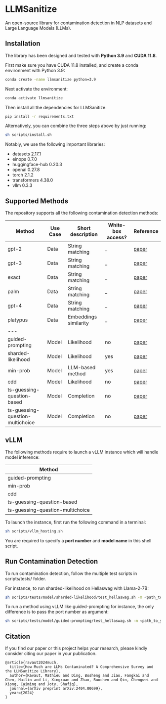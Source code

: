 # LLMSanitize
An open-source library for contamination detection in NLP datasets and Large Language Models (LLMs).  

## Installation
The library has been designed and tested with **Python 3.9** and **CUDA 11.8**.  

First make sure you have CUDA 11.8 installed, and create a conda environment with Python 3.9: 
```bash
conda create -name llmsanitize python=3.9
```

Next activate the environment:
```bash
conda activate llmsanitize
```

Then install all the dependencies for LLMSanitize:
```bash
pip install -r requirements.txt
```

Alternatively, you can combine the three steps above by just running:  
```bash
sh scripts/install.sh
```

Notably, we use the following important libraries:
- datasets 2.17.1
- einops 0.7.0
- huggingface-hub 0.20.3
- openai 0.27.8
- torch 2.1.2
- transformers 4.38.0
- vllm 0.3.3

## Supported Methods
The repository supports all the following contamination detection methods:

| **Method** | **Use Case** | **Short description** | **White-box access?** | **Reference** |  
|-----------------------------------------------------------|---|---|---|---|
| gpt-2 | Data | String matching | _ | [paper](https://d4mucfpksywv.cloudfront.net/better-language-models/language_models_are_unsupervised_multitask_learners.pdf) |
| gpt-3 | Data | String matching | _ | [paper](https://arxiv.org/abs/2005.14165) |
| exact | Data | String matching | _ | [paper](https://arxiv.org/abs/2104.08758) |
| palm | Data | String matching | _ | [paper](https://arxiv.org/abs/2204.02311) |
| gpt-4 | Data | String matching | _ | [paper](https://arxiv.org/abs/2303.08774) |
| platypus | Data | Embeddings similarity | _ | [paper](https://arxiv.org/abs/2308.07317) |
|---|
| guided-prompting | Model | Likelihood | no | [paper](https://arxiv.org/abs/2308.08493) |
| sharded-likelihood | Model | Likelihood | yes | [paper](https://arxiv.org/abs/2310.17623) |
| min-prob | Model | LLM-based method | yes | [paper](https://arxiv.org/abs/2310.16789) |
| cdd | Model | Likelihood | no | [paper](https://arxiv.org/abs/2402.15938) |
| ts-guessing-question-based | Model | Completion | no | [paper](https://arxiv.org/abs/2311.09783) |
| ts-guessing-question-multichoice | Model | Completion | no | [paper](https://arxiv.org/abs/2311.09783) |

## vLLM
The following methods require to launch a vLLM instance which will handle model inference:

| **Method** | 
|---|
| guided-prompting |
| min-prob |
| cdd |
| ts-guessing-question-based |
| ts-guessing-question-multichoice |

To launch the instance, first run the following command in a terminal: 
```bash
sh scripts/vllm_hosting.sh
```
You are required to specify a **port number** and **model name** in this shell script. 

## Run Contamination Detection
To run contamination detection, follow the multiple test scripts in scripts/tests/ folder.  

For instance, to run sharded-likelihood on Hellaswag with Llama-2-7B:
```bash
sh scripts/tests/model/sharded-likelihood/test_hellaswag.sh -m <path_to_your_llama-2-7b_folder> 
```

To run a method using vLLM like guided-prompting for instance, the only difference is to pass the port number as argument:
```bash
sh scripts/tests/model/guided-prompting/test_hellaswag.sh -m <path_to_your_llama-2-7b_folder> -p <port_number_from_your_vllm_instance>
```


## Citation

If you find our paper or this project helps your research, please kindly consider citing our paper in your publication.


```
@article{ravaut2024much,
  title={How Much are LLMs Contaminated? A Comprehensive Survey and the LLMSanitize Library},
  author={Ravaut, Mathieu and Ding, Bosheng and Jiao, Fangkai and Chen, Hailin and Li, Xingxuan and Zhao, Ruochen and Qin, Chengwei and Xiong, Caiming and Joty, Shafiq},
  journal={arXiv preprint arXiv:2404.00699},
  year={2024}
}
```
